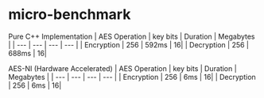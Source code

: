 # **micro-benchmark**

Pure C++ Implementation
| AES Operation | key bits | Duration | Megabytes |
| --- | --- | --- | --- |
| Encryption | 256 | 592ms | 16|
| Decryption | 256 | 688ms | 16|

AES-NI (Hardware Accelerated)
| AES Operation | key bits | Duration | Megabytes |
| --- | --- | --- | --- |
| Encryption | 256 | 6ms | 16|
| Decryption | 256 | 6ms | 16|

